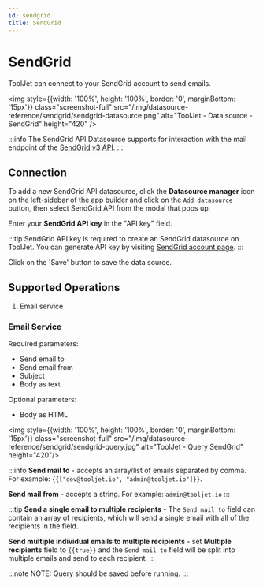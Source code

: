 ```yaml
---
id: sendgrid
title: SendGrid
---
```


# SendGrid

ToolJet can connect to your SendGrid account to send emails.

<img style={{width: '100%', height: '100%', border: '0', marginBottom: '15px'}} class="screenshot-full" src="/img/datasource-reference/sendgrid/sendgrid-datasource.png" alt="ToolJet - Data source - SendGrid" height="420" />

:::info
The SendGrid API Datasource supports for interaction with the mail endpoint of the [SendGrid v3 API](https://docs.sendgrid.com/api-reference/how-to-use-the-sendgrid-v3-api/authentication).
:::

<div style={{paddingTop:'24px', paddingBottom:'24px'}}>

## Connection
To add a new SendGrid API datasource, click the **Datasource manager** icon on the left-sidebar of the app builder and click on the `Add datasource` button, then select SendGrid API from the modal that pops up.
 
Enter your **SendGrid API key** in the "API key" field.

:::tip
SendGrid API key is required to create an SendGrid datasource on ToolJet. You can generate API key by visiting [SendGrid account page](https://app.sendgrid.com/settings/api_keys). 
:::

Click on the 'Save' button to save the data source.

</div>

<div style={{paddingTop:'24px', paddingBottom:'24px'}}>

## Supported Operations
1.  Email service


### Email Service
Required parameters: 
- Send email to
- Send email from 
- Subject
- Body as text


Optional parameters:
- Body as HTML

<img style={{width: '100%', height: '100%', border: '0', marginBottom: '15px'}} class="screenshot-full" src="/img/datasource-reference/sendgrid/sendgrid-query.jpg" alt="ToolJet - Query SendGrid" height="420"/>

:::info
**Send mail to** - accepts an array/list of emails separated by comma.
For example:
`{{["dev@tooljet.io", "admin@tooljet.io"]}}`.

**Send mail from** - accepts a string.
For example: `admin@tooljet.io`
:::

:::tip
**Send a single email to multiple recipients** - The `Send mail to` field can contain an array of recipients, which will send a single email with all of the recipients in the field. 

**Send multiple individual emails to multiple recipients** - set <b>Multiple recipients</b> field to `{{true}}` and the `Send mail to` field will be split into multiple emails and send to each recipient.
:::


:::note
NOTE: Query should be saved before running.
:::

</div>